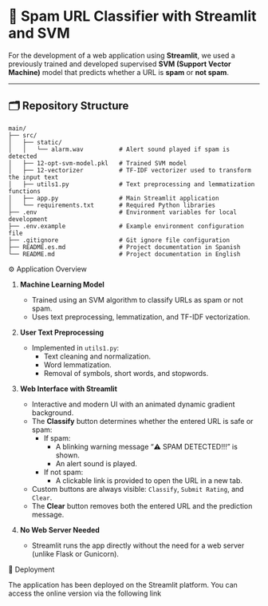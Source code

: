 # 🧠 Spam URL Classifier with Streamlit and SVM

For the development of a web application using **Streamlit**, we used a previously trained and developed supervised **SVM (Support Vector Machine)** model that predicts whether a URL is **spam** or **not spam**.

---

## 🗂️ Repository Structure

```plaintext
main/
├── src/
│   ├── static/
│   │   └── alarm.wav          # Alert sound played if spam is detected
│   ├── 12-opt-svm-model.pkl   # Trained SVM model
│   ├── 12-vectorizer          # TF-IDF vectorizer used to transform the input text
│   ├── utils1.py              # Text preprocessing and lemmatization functions
│   ├── app.py                 # Main Streamlit application
│   └── requirements.txt       # Required Python libraries
├── .env                       # Environment variables for local development
├── .env.example               # Example environment configuration file
├── .gitignore                 # Git ignore file configuration
├── README.es.md               # Project documentation in Spanish
└── README.md                  # Project documentation in English

```

⚙️ Application Overview

1. **Machine Learning Model**
   - Trained using an SVM algorithm to classify URLs as spam or not spam.
   - Uses text preprocessing, lemmatization, and TF-IDF vectorization.

2. **User Text Preprocessing**
   - Implemented in `utils1.py`:
     - Text cleaning and normalization.
     - Word lemmatization.
     - Removal of symbols, short words, and stopwords.

3. **Web Interface with Streamlit**
   - Interactive and modern UI with an animated dynamic gradient background.
   - The **Classify** button determines whether the entered URL is safe or spam:
     - If spam:
       - A blinking warning message “⚠️ SPAM DETECTED!!!” is shown.
       - An alert sound is played.
     - If not spam:
       - A clickable link is provided to open the URL in a new tab.
   - Custom buttons are always visible: `Classify`, `Submit Rating`, and `Clear`.
   - The **Clear** button removes both the entered URL and the prediction message.

4. **No Web Server Needed**
   - Streamlit runs the app directly without the need for a web server (unlike Flask or Gunicorn).

🚀 Deployment

The application has been deployed on the Streamlit platform. You can access the online version via the following link

